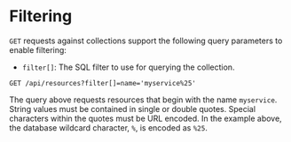 # Filtering

`GET` requests against collections support the following query
parameters to enable filtering:

  - `filter[]`: The SQL filter to use for querying the collection.

<!-- end list -->

    GET /api/resources?filter[]=name='myservice%25'

The query above requests resources that begin with the name `myservice`.
String values must be contained in single or double quotes. Special
characters within the quotes must be URL encoded. In the example above,
the database wildcard character, `%`, is encoded as `%25`.
